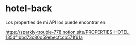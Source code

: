 # hotel-back

Los properties de mi API los puede encontrar en:

https://sparkly-trouble-778.notion.site/PROPERTIES-HOTEL-135df1bbd73c80d59ebecfccb571f61a
